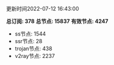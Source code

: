 更新时间2022-07-12 16:43:00

**总订阅: 378**
**总节点: 15837**
**有效节点: 4247**
- ss节点: 1544
- ssr节点: 28
- trojan节点: 438
- v2ray节点: 2237
